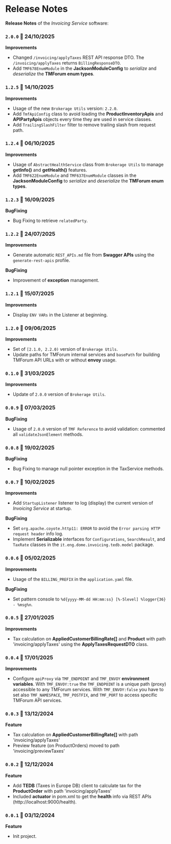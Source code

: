 # Release Notes

**Release Notes** of the *Invoicing Service* software:

### <code>2.0.0</code> :calendar: 24/10/2025
**Improvements**
* Changed `/invoicing/applyTaxes` REST API response DTO. The `/invoicing/applyTaxes` returns  `BillingResponseDTO`.
* Add `TMF678EnumModule` in the **JacksonModuleConfig** to *serialize* and *deserialize* the **TMForum enum types**.

### <code>1.2.5</code> :calendar: 14/10/2025
**Improvements**
* Usage of the new `Brokerage Utils` version: `2.2.0`.
* Add `TmfApiConfig` class to avoid loading the **ProductInventoryApis** and **APIPartyApis** objects every time they are used in service classes.
* Add `TrailingSlashFilter` filter to remove trailing slash from request path.


### <code>1.2.4</code> :calendar: 06/10/2025
**Improvements**
* Usage of `AbstractHealthService` class from `Brokerage Utils` to manage **getInfo()** and **getHealth()** features.
* Add `TMF622EnumModule` and `TMF637EnumModule` classes in the **JacksonModuleConfig** to *serialize* and *deserialize* the **TMForum enum types**.


### <code>1.2.3</code> :calendar: 16/09/2025
**BugFixing**
* Bug Fixing to retrieve `relatedParty`.


### <code>1.2.2</code> :calendar: 24/07/2025
**Improvements**
* Generate automatic `REST_APIs.md` file from **Swagger APIs** using the `generate-rest-apis` profile.

**BugFixing**
* Improvement of **exception** management. 


### <code>1.2.1</code> :calendar: 15/07/2025
**Improvements**
* Display `ENV VARs` in the Listener at beginning.


### <code>1.2.0</code> :calendar: 09/06/2025
**Improvements**
* Set of `[2.1.0, 2.2.0)` version of `Brokerage Utils`.
* Update paths for TMForum internal services and `basePath` for building TMForum API URLs with or without **envoy** usage.


### <code>0.1.0</code> :calendar: 31/03/2025
**Improvements**
* Update of `2.0.0` version of `Brokerage Utils`.


### <code>0.0.9</code> :calendar: 07/03/2025
**BugFixing**
* Usage of `2.0.0` version of `TMF Reference` to avoid validation: commented all `validateJsonElement` methods.


### <code>0.0.8</code> :calendar: 19/02/2025
**BugFixing**
* Bug Fixing to manage null pointer exception in the TaxService methods.


### <code>0.0.7</code> :calendar: 10/02/2025
**Improvements**
* Add `StartupListener` listener to log (display) the current version of *Invoicing Service* at startup.

**BugFixing**
* Set `org.apache.coyote.http11: ERROR` to avoid the `Error parsing HTTP request header` info log.
* Implement **Serializable** interfaces for `Configurations`, `SearchResult`, and `TaxRate` classes in the `it.eng.dome.invoicing.tedb.model` package.


### <code>0.0.6</code> :calendar: 05/02/2025
**Improvements**
* Usage of the `BILLING_PREFIX` in the `application.yaml` file.

**BugFixing**
* Set pattern console to `%d{yyyy-MM-dd HH:mm:ss} [%-5level] %logger{36} - %msg%n`.


### <code>0.0.5</code> :calendar: 27/01/2025
**Improvements**
* Tax calculation on **AppliedCustomerBillingRate[]** and **Product** with path 'invoicing/applyTaxes' using the **ApplyTaxesRequestDTO** class.


### <code>0.0.4</code> :calendar: 17/01/2025
**Improvements**
* Configure `apiProxy` via `TMF_ENDPOINT` and `TMF_ENVOY` **environment variables**. With `TMF_ENVOY:true` the `TMF_ENDPOINT` is a unique path (proxy) accessible to any TMForum services. With `TMF_ENVOY:false` you have to set also `TMF_NAMESPACE`, `TMF_POSTFIX`, and `TMF_PORT` to access specific TMForum API services.


### <code>0.0.3</code> :calendar: 13/12/2024
**Feature**
* Tax calculation on **AppliedCustomerBillingRate[]** with path 'invoicing/applyTaxes'
* Preview feature (on ProductOrders) moved to path 'invoicing/previewTaxes'


### <code>0.0.2</code> :calendar: 12/12/2024
**Feature**
* Add **TEDB** (Taxes in Europe DB) client to calculate tax for the **ProductOrder** with path 'invoicing/applyTaxes'
* Included **actuator** in pom.xml to get the **health** info via REST APIs (http://localhost:9000/health).


### <code>0.0.1</code> :calendar: 03/12/2024
**Feature**
* Init project.
